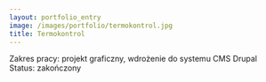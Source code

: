 ```yaml
---
layout: portfolio_entry
image: /images/portfolio/termokontrol.jpg
title: Termokontrol
---
```

Zakres pracy: projekt graficzny, wdrożenie do systemu CMS Drupal <br />
Status: zakończony